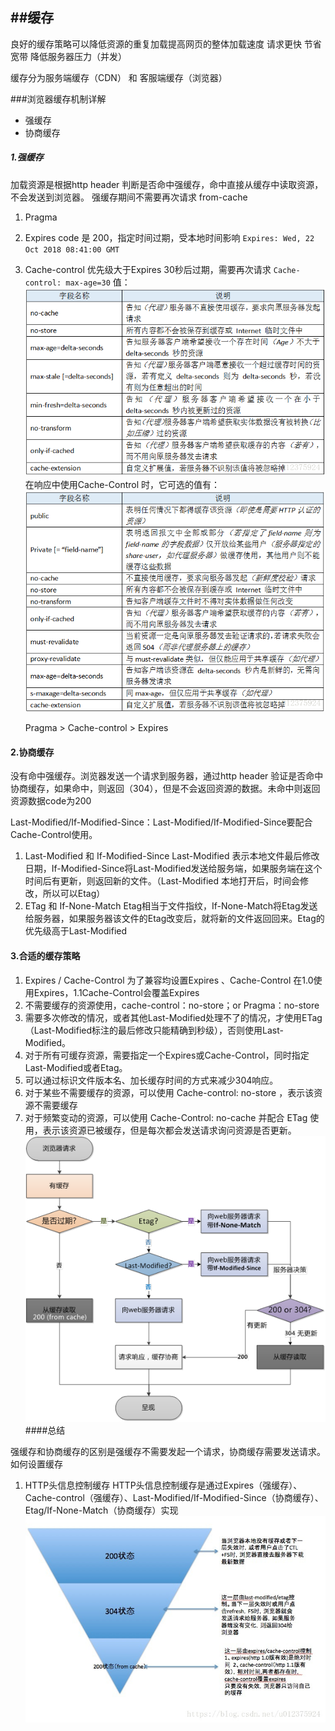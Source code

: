 ##缓存
-----
良好的缓存策略可以降低资源的重复加载提高网页的整体加载速度
请求更快
节省宽带
降低服务器压力（并发）

缓存分为服务端缓存（CDN） 和 客服端缓存（浏览器）

###浏览器缓存机制详解
* 强缓存
* 协商缓存

##### 1.强缓存
加载资源是根据http header 判断是否命中强缓存，命中直接从缓存中读取资源，不会发送到浏览器。
强缓存期间不需要再次请求 from-cache
1. Pragma
2. Expires
   code 是 200，指定时间过期，受本地时间影响
   `Expires: Wed, 22 Oct 2018 08:41:00 GMT`
3. Cache-control
   优先级大于Expires 30秒后过期，需要再次请求
   `Cache-control: max-age=30`
   值：
   ![](./1.png)
   在响应中使用Cache-Control 时，它可选的值有：
   ![](./2.png)

   Pragma > Cache-control > Expires

#### 2.协商缓存
没有命中强缓存。浏览器发送一个请求到服务器，通过http header 验证是否命中协商缓存，如果命中，则返回（304），但是不会返回资源的数据。未命中则返回资源数据code为200

Last-Modified/If-Modified-Since：Last-Modified/If-Modified-Since要配合Cache-Control使用。

1. Last-Modified 和 If-Modified-Since
Last-Modified 表示本地文件最后修改日期，If-Modified-Since将Last-Modified发送给服务端，如果服务端在这个时间后有更新，则返回新的文件。（Last-Modified 本地打开后，时间会修改，所以可以Etag）
2. ETag 和 If-None-Match
Etag相当于文件指纹，If-None-Match将Etag发送给服务器，如果服务器该文件的Etag改变后，就将新的文件返回回来。Etag的优先级高于Last-Modified


#### 3.合适的缓存策略
1. Expires / Cache-Control
   为了兼容均设置Expires 、Cache-Control 在1.0使用Expires，1.1Cache-Control会覆盖Expires
2. 不需要缓存的资源使用，cache-control：no-store；or Pragma：no-store
2. 需要多次修改的情况，或者其他Last-Modified处理不了的情况，才使用ETag（Last-Modified标注的最后修改只能精确到秒级），否则使用Last-Modified。
3. 对于所有可缓存资源，需要指定一个Expires或Cache-Control，同时指定Last-Modified或者Etag。
4. 可以通过标识文件版本名、加长缓存时间的方式来减少304响应。
5. 对于某些不需要缓存的资源，可以使用 Cache-control: no-store ，表示该资源不需要缓存
6. 对于频繁变动的资源，可以使用 Cache-Control: no-cache 并配合 ETag 使用，表示该资源已被缓存，但是每次都会发送请求询问资源是否更新。
![](./4.png)
####总结

强缓存和协商缓存的区别是强缓存不需要发起一个请求，协商缓存需要发送请求。
如何设置缓存
1. HTTP头信息控制缓存
HTTP头信息控制缓存是通过Expires（强缓存）、Cache-control（强缓存）、Last-Modified/If-Modified-Since（协商缓存）、Etag/If-None-Match（协商缓存）实现
![](./3.jpg)

